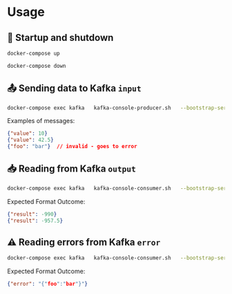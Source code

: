 # Usage

## 🚀 Startup and shutdown

```bash
docker-compose up
```
```bash
docker-compose down
```

## 📤 Sending data to Kafka `input`

```bash
docker-compose exec kafka   kafka-console-producer.sh   --bootstrap-server kafka:9092   --topic input
```

Examples of messages:
```json
{"value": 10}
{"value": 42.5}
{"foo": "bar"}  // invalid - goes to error
```

## 📥 Reading from Kafka `output`

```bash
docker-compose exec kafka   kafka-console-consumer.sh   --bootstrap-server kafka:9092   --topic output   --from-beginning   --timeout-ms 10000
```

Expected Format Outcome:
```json
{"result": -990}
{"result": -957.5}
```

## ⚠️ Reading errors from Kafka `error`

```bash
docker-compose exec kafka   kafka-console-consumer.sh   --bootstrap-server kafka:9092   --topic error   --from-beginning   --timeout-ms 10000
```

Expected Format Outcome:
```json
{"error": "{"foo":"bar"}"}
```
